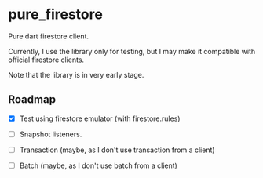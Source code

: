 # pure_firestore

Pure dart firestore client.

Currently, I use the library only for testing, but I may make it compatible with official firestore clients.

Note that the library is in very early stage.

## Roadmap

 - [x] Test using firestore emulator (with firestore.rules)
 - [ ] Snapshot listeners.
 - [ ] Transaction (maybe, as I don't use transaction from a client)
 - [ ] Batch (maybe, as I don't use batch from a client)


